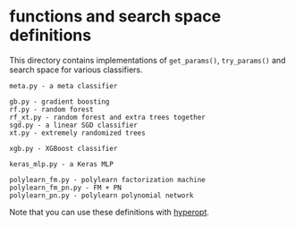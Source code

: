 functions and search space definitions
======================================

This directory contains implementations of `get_params()`, `try_params()` and search space for various classifiers.

	meta.py - a meta classifier

	gb.py - gradient boosting
	rf.py - random forest
	rf_xt.py - random forest and extra trees together
	sgd.py - a linear SGD classifier
	xt.py - extremely randomized trees

	xgb.py - XGBoost classifier

	keras_mlp.py - a Keras MLP

	polylearn_fm.py - polylearn factorization machine
	polylearn_fm_pn.py - FM + PN
	polylearn_pn.py - polylearn polynomial network


Note that you can use these definitions with [hyperopt](https://github.com/hyperopt/hyperopt).